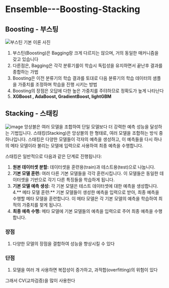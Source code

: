 # Ensemble---Boosting-Stacking

## Boosting - 부스팅
![부스틴 기본 이론 사진](https://github.com/zzzxxcc123/Ensemble---Boosting-Stacking/assets/117971016/79242355-78e2-4905-ab56-c254be486453)
1. 부스틴(Boosting)은 Bagging랑 크게 다르지는 않으며, 거의 동일한 매커니즘을 갖고 있습니다
2. 다른점은, Bagging은 각각 분류기를이 학습시 독립성을 유지하면서 끝난후 결과를 종합하는 가법
3. Boosting은 이전 분류기의 학습 결과를 토대로 다음 뷴류기의 학습 데이터의 샘플을 가중치를 조정하며 학습을 진행 시키는 방법
4. Boosting의 장점은 오답에 다한 높은 가중치를 주텨하므로 정확도가 높게 나타난다
5. **XGBoost , AdaBoost, GradientBoost, lightGBM**

## Stacking - 스태킹
![image](https://github.com/zzzxxcc123/Ensemble---Boosting-Stacking/assets/117971016/2d33525a-122f-4957-bbe6-9fd2d6e24b7b)
앙상블은 여러 모델을 조합하여 단일 모델보다 더 강력한 예측 성능을 달성하는 기법입니다. 스태킹(Stacking)은 앙상블의 한 형태로, 여러 모델을 조합하는 방식 중 하나입니다. 스태킹은 다양한 모델들이 각자의 예측을 생성하고, 이 예측들을 다시 하나의 메타 모델이라 불리는 모델에 입력으로 사용하여 최종 예측을 수행합니다.

스태킹은 일반적으로 다음과 같은 단계로 진행됩니다:
1. **원본 데이터셋 분할:** 데이터셋을 훈련용(train)과 테스트용(test)으로 나눕니다.
2. **기본 모델 훈련:** 여러 다른 기본 모델들을 각각 훈련시킵니다. 이 모델들은 동일한 데이터셋을 기반으로 각기 다른 특징들을 학습하게 됩니다.
3. **기본 모델 예측 생성:** 각 기본 모델은 테스트 데이터셋에 대한 예측을 생성합니다.
4.** 메타 모델 훈련:** 기본 모델들이 생성한 예측을 입력으로 받아, 최종 예측을 수행할 메타 모델을 훈련합니다. 이 메타 모델은 각 기본 모델의 예측을 학습하여 최적의 가중치를 찾게 됩니다.
5. **최종 예측 수행:** 메타 모델에 기본 모델들의 예측을 입력으로 주어 최종 예측을 수행합니다.

### 장점
1. 다양한 모델의 장점을 결합하여 성능을 향상시킬 수 있다

### 단점
1. 모델을 여러 개 사용하면 복잡성이 증가하고, 과적합(overfitting)의 위험이 있다

그래서 CV(교차검증)을 많이 사용한다
